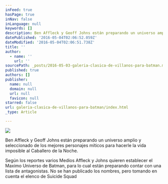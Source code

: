 ```yaml
---
inFeed: true
hasPage: true
inNav: false
inLanguage: null
keywords: []
description: Ben Affleck y Geoff Johns están preparando un universo amplio y seleccionado de los mejores personajes míticos para hacerle la vida imposible al Caballero de la Noche.
datePublished: '2016-05-04T02:06:52.059Z'
dateModified: '2016-05-04T02:06:51.738Z'
title: ''
author:
  - name: ''
    url: ''
sourcePath: _posts/2016-05-03-galeria-clasica-de-villanos-para-batman.md
published: true
authors: []
publisher:
  name: null
  domain: null
  url: null
  favicon: null
starred: false
url: galeria-clasica-de-villanos-para-batman/index.html
_type: Article

---
```

![](https://s3-us-west-2.amazonaws.com/the-grid-img/p/42a12ae63d0797d11eaead9d807cb53580a54245.jpg)

Ben Affleck y Geoff Johns están preparando un universo amplio y seleccionado de los mejores personajes míticos para hacerle la vida imposible al Caballero de la Noche.

Según los reportes varios Medios Affleck y Johns quieren establecer el Maximo Universo de Batman, para lo cual están preparando contar con una lista de antagonistas. No se han publicado los nombres, pero tomando en cuenta el elenco de Suicide Squad